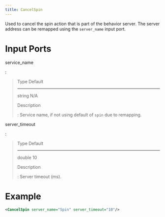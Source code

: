 ```yaml
---
title: CancelSpin
---
```


Used to cancel the spin action that is part of the behavior server. The server address can be remapped using the `server_name` input port.

# Input Ports

service_name

:   

>   Type     Default
>   -------- ---------
>   string   N/A
>
> Description
>
> :   Service name, if not using default of `spin` due to remapping.

server_timeout

:   

>   Type     Default
>   -------- ---------
>   double   10
>
> Description
>
> :   Server timeout (ms).

# Example

``` xml
<CancelSpin server_name="Spin" server_timeout="10"/>
```
